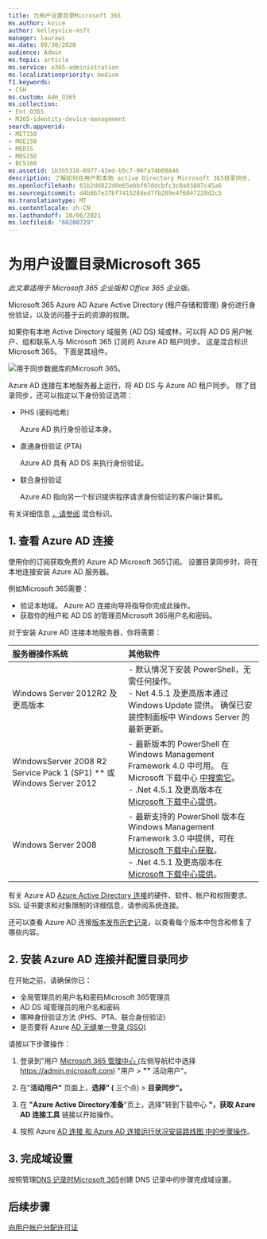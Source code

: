 ```yaml
---
title: 为用户设置目录Microsoft 365
ms.author: kvice
author: kelleyvice-msft
manager: laurawi
ms.date: 09/30/2020
audience: Admin
ms.topic: article
ms.service: o365-administration
ms.localizationpriority: medium
f1.keywords:
- CSH
ms.custom: Adm_O365
ms.collection:
- Ent_O365
- M365-identity-device-management
search.appverid:
- MET150
- MOE150
- MED15
- MBS150
- BCS160
ms.assetid: 1b3b5318-6977-42ed-b5c7-96fa74b08846
description: 了解如何在用户和本地 active Directory Microsoft 365目录同步。
ms.openlocfilehash: 61b2dd822d0e65ebbf97ddcbfc3c8a03887c45a6
ms.sourcegitcommit: d4b867e37bf741528ded7fb289e4f6847228d2c5
ms.translationtype: MT
ms.contentlocale: zh-CN
ms.lasthandoff: 10/06/2021
ms.locfileid: "60208729"
---
```

# <a name="set-up-directory-synchronization-for-microsoft-365"></a>为用户设置目录Microsoft 365

*此文章适用于 Microsoft 365 企业版和 Office 365 企业版。* 

Microsoft 365 Azure AD Azure Active Directory (租户存储和管理) 身份进行身份验证，以及访问基于云的资源的权限。 

如果你有本地 Active Directory 域服务 (AD DS) 域或林，可以将 AD DS 用户帐户、组和联系人与 Microsoft 365 订阅的 Azure AD 租户同步。 这是混合标识Microsoft 365。 下面是其组件。

![用于同步数据库的Microsoft 365。](../media/about-microsoft-365-identity/hybrid-identity.png)

Azure AD 连接在本地服务器上运行，将 AD DS 与 Azure AD 租户同步。 除了目录同步，还可以指定以下身份验证选项：

- PHS (密码哈希) 

  Azure AD 执行身份验证本身。

- 直通身份验证 (PTA)

  Azure AD 具有 AD DS 来执行身份验证。

- 联合身份验证

  Azure AD 指向另一个标识提供程序请求身份验证的客户端计算机。

有关详细信息 [，请参阅](plan-for-directory-synchronization.md) 混合标识。
  
## <a name="1-review-prerequisites-for-azure-ad-connect"></a>1. 查看 Azure AD 连接

使用你的订阅获取免费的 Azure AD Microsoft 365订阅。 设置目录同步时，将在本地连接安装 Azure AD 服务器。
  
例如Microsoft 365需要：
  
- 验证本地域。 Azure AD 连接向导将指导你完成此操作。
- 获取你的租户和 AD DS 的管理员Microsoft 365用户名和密码。

对于安装 Azure AD 连接本地服务器，你将需要：
  
|**服务器操作系统**|**其他软件**|
|:-----|:-----|
|Windows Server 2012R2 及更高版本 | - 默认情况下安装 PowerShell，无需任何操作。  <br> - Net 4.5.1 及更高版本通过 Windows Update 提供。 确保已安装控制面板中 Windows Server 的最新更新。 |
|WindowsServer 2008 R2 Service Pack 1 (SP1) ** 或 Windows Server 2012 | - 最新版本的 PowerShell 在 Windows Management Framework 4.0 中可用。 在 Microsoft 下载中心 [中搜索它](https://go.microsoft.com/fwlink/p/?LinkId=717996)。  <br> - .Net 4.5.1 及更高版本在 [Microsoft 下载中心提供](https://go.microsoft.com/fwlink/p/?LinkId=717996)。 |
|Windows Server 2008 | - 最新支持的 PowerShell 版本在 Windows Management Framework 3.0 中提供，可在[Microsoft 下载中心获取](https://go.microsoft.com/fwlink/p/?LinkId=717996)。  <br> - .Net 4.5.1 及更高版本在 [Microsoft 下载中心提供](https://go.microsoft.com/fwlink/p/?LinkId=717996)。 |

有关 Azure AD [Azure Active Directory 连接](/azure/active-directory/hybrid/how-to-connect-install-prerequisites)的硬件、软件、帐户和权限要求、SSL 证书要求和对象限制的详细信息，请参阅系统连接。
  
还可以查看 Azure AD 连接[版本发布历史记录](/azure/active-directory/hybrid/reference-connect-version-history)，以查看每个版本中包含和修复了哪些内容。

## <a name="2-install-azure-ad-connect-and-configure-directory-synchronization"></a>2. 安装 Azure AD 连接并配置目录同步

在开始之前，请确保你已：

- 全局管理员的用户名和密码Microsoft 365管理员
- AD DS 域管理员的用户名和密码
- 哪种身份验证方法 (PHS、PTA、联合身份验证) 
- 是否要将 Azure [AD 无缝单一登录 (SSO) ](/azure/active-directory/hybrid/how-to-connect-sso)

请按以下步骤操作：

1. 登录到"用户 [Microsoft 365 管理中心 (](https://admin.microsoft.com)左侧导航栏中选择 https://admin.microsoft.com) "用户 \> **""** 活动用户"。
2. 在"**活动用户"** 页面上，**选择" (** 三个点) \> **目录同步"。**
  
3. 在 **"Azure Active Directory准备**"页上，选择"转到下载中心 **"，获取 Azure AD 连接工具** 链接以开始操作。 
4. 按照 Azure [AD 连接 和 Azure AD 连接运行状况安装路线图 中的步骤操作](/azure/active-directory/hybrid/how-to-connect-install-roadmap)。

## <a name="3-finish-setting-up-domains"></a>3. 完成域设置

按照管理[DNS 记录时Microsoft 365](/office365/admin/get-help-with-domains/create-dns-records-at-any-dns-hosting-provider)创建 DNS 记录中的步骤完成域设置。

## <a name="next-step"></a>后续步骤

[向用户帐户分配许可证](assign-licenses-to-user-accounts.md)